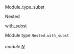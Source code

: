Module_type_subst

Nested

with_subst

Module type `Nested.with_subst`

<a id="module-N"></a>

###### module [N](Module_type_subst.Nested.module-type-with_subst.N.md)
